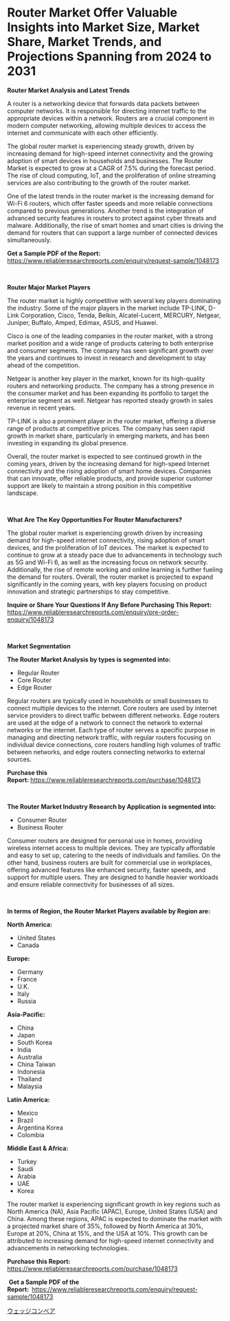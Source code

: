 <p><h1>Router Market Offer Valuable Insights into Market Size, Market Share, Market Trends, and Projections Spanning from 2024 to 2031</h1></p><p><strong>Router Market Analysis and Latest Trends</strong></p>
<p><p>A router is a networking device that forwards data packets between computer networks. It is responsible for directing internet traffic to the appropriate devices within a network. Routers are a crucial component in modern computer networking, allowing multiple devices to access the internet and communicate with each other efficiently.</p><p>The global router market is experiencing steady growth, driven by increasing demand for high-speed internet connectivity and the growing adoption of smart devices in households and businesses. The Router Market is expected to grow at a CAGR of 7.5% during the forecast period. The rise of cloud computing, IoT, and the proliferation of online streaming services are also contributing to the growth of the router market.</p><p>One of the latest trends in the router market is the increasing demand for Wi-Fi 6 routers, which offer faster speeds and more reliable connections compared to previous generations. Another trend is the integration of advanced security features in routers to protect against cyber threats and malware. Additionally, the rise of smart homes and smart cities is driving the demand for routers that can support a large number of connected devices simultaneously.</p></p>
<p><strong>Get a Sample PDF of the Report:&nbsp;</strong> <a href="https://www.reliableresearchreports.com/enquiry/request-sample/1048173">https://www.reliableresearchreports.com/enquiry/request-sample/1048173</a></p>
<p>&nbsp;</p>
<p><strong>Router Major Market Players</strong></p>
<p><p>The router market is highly competitive with several key players dominating the industry. Some of the major players in the market include TP-LINK, D-Link Corporation, Cisco, Tenda, Belkin, Alcatel-Lucent, MERCURY, Netgear, Juniper, Buffalo, Amped, Edimax, ASUS, and Huawei.</p><p>Cisco is one of the leading companies in the router market, with a strong market position and a wide range of products catering to both enterprise and consumer segments. The company has seen significant growth over the years and continues to invest in research and development to stay ahead of the competition.</p><p>Netgear is another key player in the market, known for its high-quality routers and networking products. The company has a strong presence in the consumer market and has been expanding its portfolio to target the enterprise segment as well. Netgear has reported steady growth in sales revenue in recent years.</p><p>TP-LINK is also a prominent player in the router market, offering a diverse range of products at competitive prices. The company has seen rapid growth in market share, particularly in emerging markets, and has been investing in expanding its global presence.</p><p>Overall, the router market is expected to see continued growth in the coming years, driven by the increasing demand for high-speed Internet connectivity and the rising adoption of smart home devices. Companies that can innovate, offer reliable products, and provide superior customer support are likely to maintain a strong position in this competitive landscape.</p></p>
<p>&nbsp;</p>
<p><strong>What Are The Key Opportunities For Router Manufacturers?</strong></p>
<p><p>The global router market is experiencing growth driven by increasing demand for high-speed internet connectivity, rising adoption of smart devices, and the proliferation of IoT devices. The market is expected to continue to grow at a steady pace due to advancements in technology such as 5G and Wi-Fi 6, as well as the increasing focus on network security. Additionally, the rise of remote working and online learning is further fueling the demand for routers. Overall, the router market is projected to expand significantly in the coming years, with key players focusing on product innovation and strategic partnerships to stay competitive.</p></p>
<p><strong>Inquire or Share Your Questions If Any Before Purchasing This Report:</strong> <a href="https://www.reliableresearchreports.com/enquiry/pre-order-enquiry/1048173">https://www.reliableresearchreports.com/enquiry/pre-order-enquiry/1048173</a></p>
<p>&nbsp;</p>
<p><strong>Market Segmentation</strong></p>
<p><strong>The Router Market Analysis by types is segmented into:</strong></p>
<p><ul><li>Regular Router</li><li>Core Router</li><li>Edge Router</li></ul></p>
<p><p>Regular routers are typically used in households or small businesses to connect multiple devices to the internet. Core routers are used by internet service providers to direct traffic between different networks. Edge routers are used at the edge of a network to connect the network to external networks or the internet. Each type of router serves a specific purpose in managing and directing network traffic, with regular routers focusing on individual device connections, core routers handling high volumes of traffic between networks, and edge routers connecting networks to external sources.</p></p>
<p><strong>Purchase this Report:&nbsp;</strong><a href="https://www.reliableresearchreports.com/purchase/1048173">https://www.reliableresearchreports.com/purchase/1048173</a></p>
<p>&nbsp;</p>
<p><strong>The Router Market Industry Research by Application is segmented into:</strong></p>
<p><ul><li>Consumer Router</li><li>Business Router</li></ul></p>
<p><p>Consumer routers are designed for personal use in homes, providing wireless internet access to multiple devices. They are typically affordable and easy to set up, catering to the needs of individuals and families. On the other hand, business routers are built for commercial use in workplaces, offering advanced features like enhanced security, faster speeds, and support for multiple users. They are designed to handle heavier workloads and ensure reliable connectivity for businesses of all sizes.</p></p>
<p>&nbsp;</p>
<p><strong>In terms of Region, the Router Market Players available by Region are:</strong></p>
<p>
    <p> <strong> North America: </strong>
        <ul>
            <li>United States</li>
            <li>Canada</li>
        </ul>
        </p> 
    <p> <strong> Europe: </strong>
        <ul>
            <li>Germany</li>
            <li>France</li>
            <li>U.K.</li>
            <li>Italy</li>
            <li>Russia</li>
        </ul>
        </p> 
    <p> <strong> Asia-Pacific: </strong>
        <ul>
            <li>China</li>
            <li>Japan</li>
            <li>South Korea</li>
            <li>India</li>
            <li>Australia</li>
            <li>China Taiwan</li>
            <li>Indonesia</li>
            <li>Thailand</li>
            <li>Malaysia</li>
        </ul>
        </p> 
    <p> <strong> Latin America: </strong>
        <ul>
            <li>Mexico</li>
            <li>Brazil</li>
            <li>Argentina Korea</li>
            <li>Colombia</li>
        </ul>
        </p> 
    <p> <strong> Middle East & Africa: </strong>
        <ul>
            <li>Turkey</li>
            <li>Saudi</li>
            <li>Arabia</li>
            <li>UAE</li>
            <li>Korea</li>
        </ul>
    </p>
    </p>
<p><p>The router market is experiencing significant growth in key regions such as North America (NA), Asia Pacific (APAC), Europe, United States (USA) and China. Among these regions, APAC is expected to dominate the market with a projected market share of 35%, followed by North America at 30%, Europe at 20%, China at 15%, and the USA at 10%. This growth can be attributed to increasing demand for high-speed internet connectivity and advancements in networking technologies.</p></p>
<p><strong>Purchase this Report: </strong><a href="https://www.reliableresearchreports.com/purchase/1048173">https://www.reliableresearchreports.com/purchase/1048173</a></p>
<p>&nbsp;<strong>Get a Sample PDF of the Report:&nbsp;&nbsp;</strong><a href="https://www.reliableresearchreports.com/enquiry/request-sample/1048173">https://www.reliableresearchreports.com/enquiry/request-sample/1048173</a></p>
<p><strong></strong></p>
<p><p><a href="https://github.com/qwpelcjko9242629/Market-Research-Report-List-1/blob/main/554246912442.md">ウェッジコンベア</a></p></p>